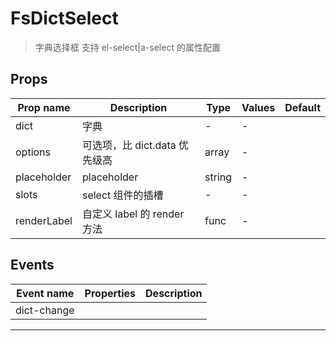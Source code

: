 # FsDictSelect

> 字典选择框
> 支持 el-select|a-select 的属性配置

## Props

| Prop name   | Description                   | Type   | Values | Default |
| ----------- | ----------------------------- | ------ | ------ | ------- |
| dict        | 字典                          | -      | -      |         |
| options     | 可选项，比 dict.data 优先级高 | array  | -      |         |
| placeholder | placeholder                   | string | -      |         |
| slots       | select 组件的插槽             | -      | -      |         |
| renderLabel | 自定义 label 的 render 方法   | func   | -      |         |

## Events

| Event name  | Properties | Description |
| ----------- | ---------- | ----------- |
| dict-change |            |

---
